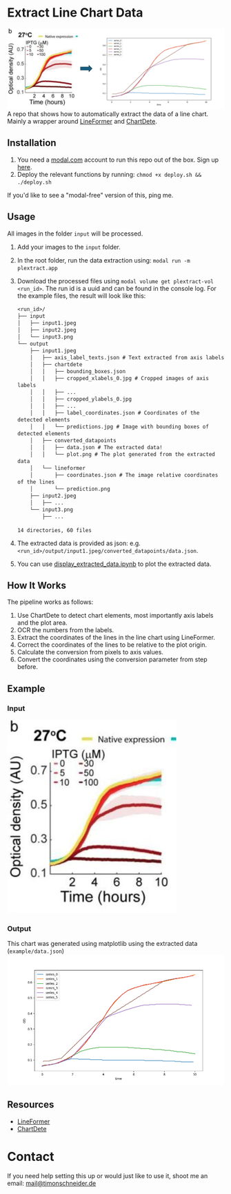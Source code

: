 # Extract Line Chart Data

![Example Output](example/plextract.png)
A repo that shows how to automatically extract the data of a line chart. Mainly a wrapper around [LineFormer](https://github.com/TheJaeLal/LineFormer) and [ChartDete](https://github.com/pengyu965/ChartDete/).

## Installation

1. You need a [modal.com](https://modal.com) account to run this repo out of the box. Sign up [here](https://modal.com/signup).
2. Deploy the relevant functions by running: `chmod +x deploy.sh && ./deploy.sh`

If you'd like to see a "modal-free" version of this, ping me.

## Usage

All images in the folder `input` will be processed.

1. Add your images to the `input` folder.
2. In the root folder, run the data extraction using: `modal run -m plextract.app`
3. Download the processed files using `modal volume get plextract-vol <run_id>`. The run id is a uuid and can be found in the console log. For the example files, the result will look like this:

   ```
   <run_id>/
   ├── input
   │   ├── input1.jpeg
   │   ├── input2.jpeg
   │   └── input3.png
   └── output
       ├── input1.jpeg
       │   ├── axis_label_texts.json # Text extracted from axis labels
       │   ├── chartdete
       │   │   ├── bounding_boxes.json
       │   │   ├── cropped_xlabels_0.jpg # Cropped images of axis labels
       │   │   ├── ...
       │   │   ├── cropped_ylabels_0.jpg
       │   │   ├── ...
       │   │   ├── label_coordinates.json # Coordinates of the detected elements
       │   │   └── predictions.jpg # Image with bounding boxes of detected elements
       │   ├── converted_datapoints
       │   │   ├── data.json # The extracted data!
       │   │   └── plot.png # The plot generated from the extracted data
       │   └── lineformer
       │       ├── coordinates.json # The image relative coordinates of the lines
       │       └── prediction.png
       ├── input2.jpeg
       │   ├── ...
       └── input3.png
           ├── ...

   14 directories, 60 files
   ```

4. The extracted data is provided as json: e.g. `<run_id>/output/input1.jpeg/converted_datapoints/data.json`.
5. You can use [display_extracted_data.ipynb](display_extracted_data.ipynb) to plot the extracted data.

## How It Works

The pipeline works as follows:

1. Use ChartDete to detect chart elements, most importantly axis labels and the plot area.
2. OCR the numbers from the labels.
3. Extract the coordinates of the lines in the line chart using LineFormer.
4. Correct the coordinates of the lines to be relative to the plot origin.
5. Calculate the conversion from pixels to axis values.
6. Convert the coordinates using the conversion parameter from step before.

## Example

### Input

![Example Input](example/input.png)

### Output

This chart was generated using matplotlib using the extracted data (`example/data.json`)
![Example Output](example/output.png)

## Resources

- [LineFormer](https://github.com/TheJaeLal/LineFormer)
- [ChartDete](https://github.com/pengyu965/ChartDete/)

# Contact

If you need help setting this up or would just like to use it, shoot me an email: mail@timonschneider.de
